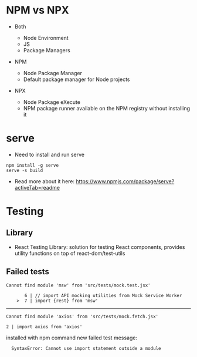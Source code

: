 # NPM vs NPX

- Both

  - Node Environment
  - JS
  - Package Managers

- NPM

  - Node Package Manager
  - Default package manager for Node projects

- NPX

  - Node Package eXecute
  - NPM package runner available on the NPM registry without installing it

# serve

- Need to install and run serve

```
npm install -g serve
serve -s build
```

- Read more about it here: https://www.npmjs.com/package/serve?activeTab=readme

# Testing

## Library

- React Testing Library: solution for testing React components, provides utility
  functions on top of react-dom/test-utils

## Failed tests

```
Cannot find module 'msw' from 'src/tests/mock.test.jsx'

       6 | // import API mocking utilities from Mock Service Worker
    >  7 | import {rest} from 'msw'
```

---

```
Cannot find module 'axios' from 'src/tests/mock.fetch.jsx'

2 | import axios from 'axios'
```

installed with npm command new failed test message:

```
  SyntaxError: Cannot use import statement outside a module
```

